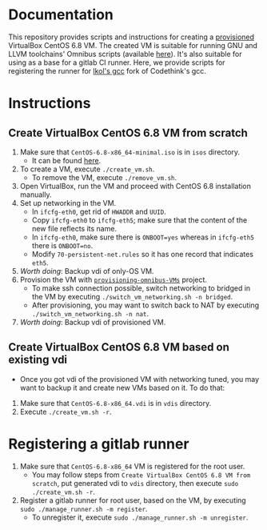 # Documentation

This repository provides scripts and instructions for creating a [provisioned](https://github.com/CodethinkLabs/provisioning-omnibus-VMs)
VirtualBox CentOS 6.8 VM. The created VM is suitable for running GNU and LLVM
toolchains' Omnibus scripts (available [here](https://github.com/CodethinkLabs/omnibus-codethink-toolchain)).
It's also suitable for using as a base for a gitlab CI runner. Here, we provide
scripts for registering the runner for [lkol's gcc](https://gitlab.com/lukasz.m.kolodziejczyk/gcc)
fork of Codethink's gcc.

# Instructions

## Create VirtualBox CentOS 6.8 VM from scratch

1. Make sure that `CentOS-6.8-x86_64-minimal.iso` is in `isos` directory.
    - It can be found [here](http://mirror.nsc.liu.se/centos-store).
2. To create a VM, execute `./create_vm.sh`.
    - To remove the VM, execute `./remove_vm.sh`.
3. Open VirtualBox, run the VM and proceed with CentOS 6.8 installation manually.
4. Set up networking in the VM.
    - In `ifcfg-eth0`, get rid of `HWADDR` and `UUID`.
    - Copy `ifcfg-eth0` to `ifcfg-eth5`; make sure that the content of the new
      file reflects its name.
    - In `ifcfg-eth0`, make sure there is `ONBOOT=yes` whereas in `ifcfg-eth5`
      there is `ONBOOT=no`.
    - Modify `70-persistent-net.rules` so it has one record that indicates
      `eth5`.
4. *Worth doing*: Backup vdi of only-OS VM.
5. Provision the VM with [`provisioning-omnibus-VMs`](https://github.com/CodethinkLabs/provisioning-omnibus-VMs)
   project.
    - To make ssh connection possible, switch networking to bridged in the VM by
      executing `./switch_vm_networking.sh -n bridged`.
    - After provisioning, you may want to switch back to NAT by executing
      `./switch_vm_networking.sh -n nat`.
6. *Worth doing*: Backup vdi of provisioned VM.

## Create VirtualBox CentOS 6.8 VM based on existing vdi

- Once you got vdi of the provisioned VM with networking tuned, you may want to
  backup it and create new VMs based on it. To do that:

1. Make sure that `CentOS-6.8-x86_64.vdi` is in `vdis` directory.
2. Execute `./create_vm.sh -r`.

# Registering a gitlab runner

1. Make sure that `CentOS-6.8-x86_64` VM is registered for the root user.
    - You may follow steps from `Create VirtualBox CentOS 6.8 VM from scratch`,
      put generated vdi to `vdis` directory, then execute
      `sudo ./create_vm.sh -r`.
2. Register a gitlab runner for root user, based on the VM, by executing
   `sudo ./manage_runner.sh -m register`.
    - To unregister it, execute `sudo ./manage_runner.sh -m unregister`.
